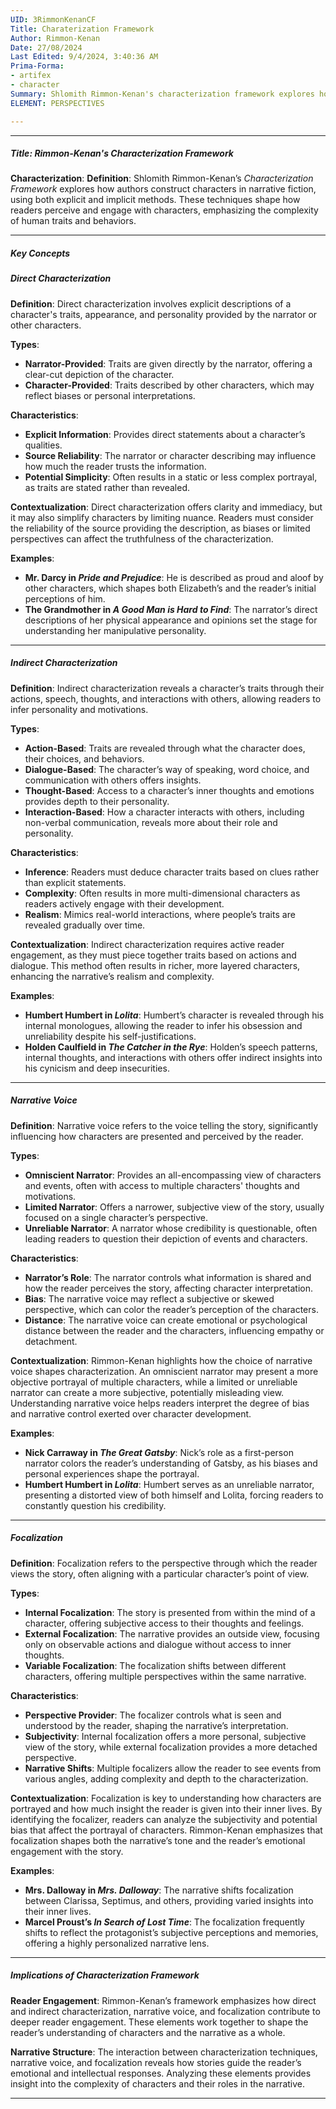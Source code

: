 ```yaml
---
UID: 3RimmonKenanCF
Title: Charaterization Framework
Author: Rimmon-Kenan
Date: 27/08/2024
Last Edited: 9/4/2024, 3:40:36 AM
Prima-Forma:
- artifex
- character
Summary: Shlomith Rimmon-Kenan's characterization framework explores how authors use direct and indirect methods to shape readers' perceptions of characters. It examines explicit descriptions, actions, and narrative voice, revealing how focalization and bias influence character construction and interpretation.
ELEMENT: PERSPECTIVES

---
```

---

##### Title: **Rimmon-Kenan's Characterization Framework**

**Characterization**:
   **Definition**: Shlomith Rimmon-Kenan’s *Characterization Framework* explores how authors construct characters in narrative fiction, using both explicit and implicit methods. These techniques shape how readers perceive and engage with characters, emphasizing the complexity of human traits and behaviors.

---

##### Key Concepts

##### Direct Characterization

**Definition**:
   Direct characterization involves explicit descriptions of a character's traits, appearance, and personality provided by the narrator or other characters.

**Types**:
   - **Narrator-Provided**: Traits are given directly by the narrator, offering a clear-cut depiction of the character.
   - **Character-Provided**: Traits described by other characters, which may reflect biases or personal interpretations.

**Characteristics**:
   - **Explicit Information**: Provides direct statements about a character’s qualities.
   - **Source Reliability**: The narrator or character describing may influence how much the reader trusts the information.
   - **Potential Simplicity**: Often results in a static or less complex portrayal, as traits are stated rather than revealed.

**Contextualization**:
   Direct characterization offers clarity and immediacy, but it may also simplify characters by limiting nuance. Readers must consider the reliability of the source providing the description, as biases or limited perspectives can affect the truthfulness of the characterization.

**Examples**:
   - **Mr. Darcy in *Pride and Prejudice***: He is described as proud and aloof by other characters, which shapes both Elizabeth’s and the reader’s initial perceptions of him.
   - **The Grandmother in *A Good Man is Hard to Find***: The narrator’s direct descriptions of her physical appearance and opinions set the stage for understanding her manipulative personality.

---

##### Indirect Characterization

**Definition**:
   Indirect characterization reveals a character’s traits through their actions, speech, thoughts, and interactions with others, allowing readers to infer personality and motivations.

**Types**:
   - **Action-Based**: Traits are revealed through what the character does, their choices, and behaviors.
   - **Dialogue-Based**: The character’s way of speaking, word choice, and communication with others offers insights.
   - **Thought-Based**: Access to a character’s inner thoughts and emotions provides depth to their personality.
   - **Interaction-Based**: How a character interacts with others, including non-verbal communication, reveals more about their role and personality.

**Characteristics**:
   - **Inference**: Readers must deduce character traits based on clues rather than explicit statements.
   - **Complexity**: Often results in more multi-dimensional characters as readers actively engage with their development.
   - **Realism**: Mimics real-world interactions, where people’s traits are revealed gradually over time.

**Contextualization**:
   Indirect characterization requires active reader engagement, as they must piece together traits based on actions and dialogue. This method often results in richer, more layered characters, enhancing the narrative’s realism and complexity.

**Examples**:
   - **Humbert Humbert in *Lolita***: Humbert’s character is revealed through his internal monologues, allowing the reader to infer his obsession and unreliability despite his self-justifications.
   - **Holden Caulfield in *The Catcher in the Rye***: Holden’s speech patterns, internal thoughts, and interactions with others offer indirect insights into his cynicism and deep insecurities.

---

##### Narrative Voice

**Definition**:
   Narrative voice refers to the voice telling the story, significantly influencing how characters are presented and perceived by the reader.

**Types**:
   - **Omniscient Narrator**: Provides an all-encompassing view of characters and events, often with access to multiple characters' thoughts and motivations.
   - **Limited Narrator**: Offers a narrower, subjective view of the story, usually focused on a single character’s perspective.
   - **Unreliable Narrator**: A narrator whose credibility is questionable, often leading readers to question their depiction of events and characters.

**Characteristics**:
   - **Narrator’s Role**: The narrator controls what information is shared and how the reader perceives the story, affecting character interpretation.
   - **Bias**: The narrative voice may reflect a subjective or skewed perspective, which can color the reader’s perception of the characters.
   - **Distance**: The narrative voice can create emotional or psychological distance between the reader and the characters, influencing empathy or detachment.

**Contextualization**:
   Rimmon-Kenan highlights how the choice of narrative voice shapes characterization. An omniscient narrator may present a more objective portrayal of multiple characters, while a limited or unreliable narrator can create a more subjective, potentially misleading view. Understanding narrative voice helps readers interpret the degree of bias and narrative control exerted over character development.

**Examples**:
   - **Nick Carraway in *The Great Gatsby***: Nick’s role as a first-person narrator colors the reader’s understanding of Gatsby, as his biases and personal experiences shape the portrayal.
   - **Humbert Humbert in *Lolita***: Humbert serves as an unreliable narrator, presenting a distorted view of both himself and Lolita, forcing readers to constantly question his credibility.

---

##### Focalization

**Definition**:
   Focalization refers to the perspective through which the reader views the story, often aligning with a particular character’s point of view.

**Types**:
   - **Internal Focalization**: The story is presented from within the mind of a character, offering subjective access to their thoughts and feelings.
   - **External Focalization**: The narrative provides an outside view, focusing only on observable actions and dialogue without access to inner thoughts.
   - **Variable Focalization**: The focalization shifts between different characters, offering multiple perspectives within the same narrative.

**Characteristics**:
   - **Perspective Provider**: The focalizer controls what is seen and understood by the reader, shaping the narrative’s interpretation.
   - **Subjectivity**: Internal focalization offers a more personal, subjective view of the story, while external focalization provides a more detached perspective.
   - **Narrative Shifts**: Multiple focalizers allow the reader to see events from various angles, adding complexity and depth to the characterization.

**Contextualization**:
   Focalization is key to understanding how characters are portrayed and how much insight the reader is given into their inner lives. By identifying the focalizer, readers can analyze the subjectivity and potential bias that affect the portrayal of characters. Rimmon-Kenan emphasizes that focalization shapes both the narrative’s tone and the reader’s emotional engagement with the story.

**Examples**:
   - **Mrs. Dalloway in *Mrs. Dalloway***: The narrative shifts focalization between Clarissa, Septimus, and others, providing varied insights into their inner lives.
   - **Marcel Proust’s *In Search of Lost Time***: The focalization frequently shifts to reflect the protagonist’s subjective perceptions and memories, offering a highly personalized narrative lens.

---

##### Implications of **Characterization Framework**

**Reader Engagement**:
   Rimmon-Kenan’s framework emphasizes how direct and indirect characterization, narrative voice, and focalization contribute to deeper reader engagement. These elements work together to shape the reader’s understanding of characters and the narrative as a whole.

**Narrative Structure**:
   The interaction between characterization techniques, narrative voice, and focalization reveals how stories guide the reader’s emotional and intellectual responses. Analyzing these elements provides insight into the complexity of characters and their roles in the narrative.

---
